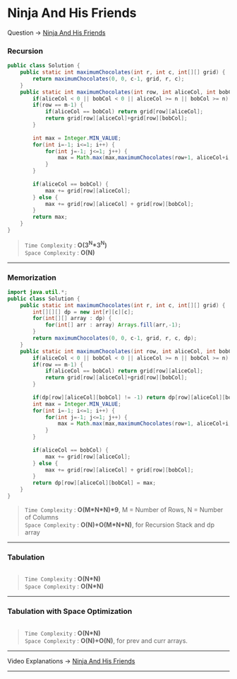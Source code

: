 # Ninja And His Friends
Question -> [Ninja And His Friends](https://www.codingninjas.com/codestudio/problems/ninja-and-his-friends_3125885)    

### Recursion
```java
public class Solution {
    public static int maximumChocolates(int r, int c, int[][] grid) {
        return maximumChocolates(0, 0, c-1, grid, r, c);
    }
    public static int maximumChocolates(int row, int aliceCol, int bobCol, int[][] grid, int m, int n) {
        if(aliceCol < 0 || bobCol < 0 || aliceCol >= n || bobCol >= n) return Integer.MIN_VALUE;
        if(row == m-1) {
            if(aliceCol == bobCol) return grid[row][aliceCol];
            return grid[row][aliceCol]+grid[row][bobCol];
        }
        
        int max = Integer.MIN_VALUE;
        for(int i=-1; i<=1; i++) {
            for(int j=-1; j<=1; j++) {
                max = Math.max(max,maximumChocolates(row+1, aliceCol+i, bobCol+j, grid, m, n));
            }
        }
        
        if(aliceCol == bobCol) {
            max += grid[row][aliceCol];
        } else {
            max += grid[row][aliceCol] + grid[row][bobCol];
        }
        return max;
    }
}
```         
> `Time Complexity` : **O(3<sup>N</sup>\*3<sup>N</sup>)**          
> `Space Complexity` : **O(N)**    
---
### Memorization
```java
import java.util.*;
public class Solution {
    public static int maximumChocolates(int r, int c, int[][] grid) {
        int[][][] dp = new int[r][c][c];
        for(int[][] array : dp) {
            for(int[] arr : array) Arrays.fill(arr,-1);
        }
        return maximumChocolates(0, 0, c-1, grid, r, c, dp);
    }
    public static int maximumChocolates(int row, int aliceCol, int bobCol, int[][] grid, int m, int n, int[][][] dp) {
        if(aliceCol < 0 || bobCol < 0 || aliceCol >= n || bobCol >= n) return Integer.MIN_VALUE;
        if(row == m-1) {
            if(aliceCol == bobCol) return grid[row][aliceCol];
            return grid[row][aliceCol]+grid[row][bobCol];
        }
        
        if(dp[row][aliceCol][bobCol] != -1) return dp[row][aliceCol][bobCol];
        int max = Integer.MIN_VALUE;
        for(int i=-1; i<=1; i++) {
            for(int j=-1; j<=1; j++) {
                max = Math.max(max,maximumChocolates(row+1, aliceCol+i, bobCol+j, grid, m, n, dp));
            }
        }
        
        if(aliceCol == bobCol) {
            max += grid[row][aliceCol];
        } else {
            max += grid[row][aliceCol] + grid[row][bobCol];
        }
        return dp[row][aliceCol][bobCol] = max;
    }
}
```
> `Time Complexity` : **O(M\*N\*N)\*9**, M = Number of Rows, N = Number of Columns          
> `Space Complexity` : **O(N)+O(M\*N\*N)**, for Recursion Stack and dp array
---
### Tabulation
```java

```
> `Time Complexity` : **O(N\*N)**          
> `Space Complexity` : **O(N\*N)**
---
### Tabulation with Space Optimization
```java

```
> `Time Complexity` : **O(N\*N)**          
> `Space Complexity` : **O(N)+O(N)**, for prev and curr arrays.
---
Video Explanations -> [Ninja And His Friends](https://youtu.be/QGfn7JeXK54?list=PLgUwDviBIf0qUlt5H_kiKYaNSqJ81PMMY)   
<hr>
